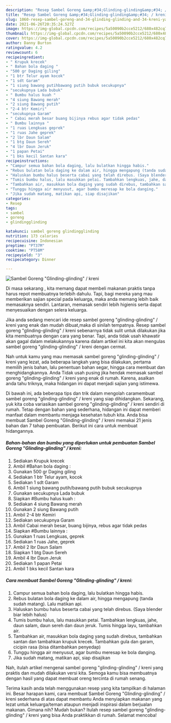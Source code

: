 ```yaml
---
description: "Resep Sambel Goreng &amp;#34;Glinding-glinding&amp;#34; / kreni yang lezat dan Mudah Dibuat"
title: "Resep Sambel Goreng &amp;#34;Glinding-glinding&amp;#34; / kreni yang lezat dan Mudah Dibuat"
slug: 1060-resep-sambel-goreng-and-34-glinding-glinding-and-34-kreni-yang-lezat-dan-mudah-dibuat
date: 2021-06-26T20:35:24.527Z
image: https://img-global.cpcdn.com/recipes/5a50090b2cce5212/680x482cq70/sambel-goreng-glinding-glinding-kreni-foto-resep-utama.jpg
thumbnail: https://img-global.cpcdn.com/recipes/5a50090b2cce5212/680x482cq70/sambel-goreng-glinding-glinding-kreni-foto-resep-utama.jpg
cover: https://img-global.cpcdn.com/recipes/5a50090b2cce5212/680x482cq70/sambel-goreng-glinding-glinding-kreni-foto-resep-utama.jpg
author: Danny Burton
ratingvalue: 4.2
reviewcount: 6
recipeingredient:
- " Krupuk krecek"
- " Bahan bola daging "
- "500 gr Daging giling"
- "1 btr Telur ayam kocok"
- "1 sdt Garam"
- "1 siung bawang putihbawang putih bubuk secukupnya"
- "secukupnya Lada bubuk"
- " Bumbu halus kuah "
- "4 siung Bawang merah"
- "2 siung Bawang putih"
- "2-4 btr Kemiri"
- "secukupnya Garam"
- " Cabai merah besar buang bijinya rebus agar tidak pedas"
- " Bumbu lainnya "
- "1 ruas Lengkuas geprek"
- "1 ruas Jahe geprek"
- "2 lbr Daun Salam"
- "1 btg Daun Sereh"
- "4 lbr Daun Jeruk"
- "1 papan Petai"
- "1 bks kecil Santan kara"
recipeinstructions:
- "Campur semua bahan bola daging, lalu bulatkan hingga habis."
- "Rebus bulatan bola daging ke dalam air, hingga mengapung (tanda sudah matang). Lalu matikan api."
- "Haluskan bumbu halus beserta cabai yang telah direbus. (Saya blender biar lebih halus)"
- "Tumis bumbu halus, lalu masukkan petai. Tambahkan lengkuas, jahe, daun salam, daun sereh dan daun jeruk. Tumis hingga layu, tambahkan air."
- "Tambahkan air, masukkan bola daging yang sudah direbus, tambahkan santan dan tambahkan krupuk krecek. Tambahkan gula dan garam, cicipin rasa (bisa ditambahkan penyedap)"
- "Tunggu hingga air menyusut, agar bumbu meresap ke bola danging."
- "Jika sudah matang, matikan api, siap disajikan"
categories:
- Resep
tags:
- sambel
- goreng
- glindingglinding

katakunci: sambel goreng glindingglinding 
nutrition: 173 calories
recipecuisine: Indonesian
preptime: "PT37M"
cooktime: "PT58M"
recipeyield: "3"
recipecategory: Dinner

---
```



![Sambel Goreng &#34;Glinding-glinding&#34; / kreni](https://img-global.cpcdn.com/recipes/5a50090b2cce5212/680x482cq70/sambel-goreng-glinding-glinding-kreni-foto-resep-utama.jpg)

Di masa  sekarang , kita memang dapat membeli makanan praktis tanpa harus repot membuatnya terlebih dahulu. Tapi, bagi mereka yang mau memberikan sajian special pada keluarga, maka anda memang lebih baik memasaknya sendiri. Lantaran, memasak sendiri lebih higienis serta dapat menyesuaikan dengan selera keluarga.

Jika anda sedang mencari ide resep sambel goreng &#34;glinding-glinding&#34; / kreni yang enak dan mudah dibuat,maka di sinilah tempatnya. Resep sambel goreng &#34;glinding-glinding&#34; / kreni  sebenarnya tidak sulit untuk dilakukan jika kita membuatnya dengan cara yang benar. Tapi, anda tidak usah khawatir akan gagal dalam melakukannya 
karena dalam artikel ini kita akan mengulas sambel goreng &#34;glinding-glinding&#34; / kreni dengan cermat.  



Nah untuk kamu yang mau memasak sambel goreng &#34;glinding-glinding&#34; / kreni yang lezat, ada beberapa langkah yang bisa dilakukan, pertama memilih jenis bahan, lalu penentuan bahan segar, hingga cara membuat dan menghidangkannya. Anda Tidak usah pusing jika hendak memasak sambel goreng &#34;glinding-glinding&#34; / kreni yang enak di rumah. Karena, asalkan anda  tahu triknya, maka hidangan ini dapat menjadi sajian yang istimewa.

Di bawah ini, ada beberapa tips dan trik dalam mengolah caramembuat sambel goreng &#34;glinding-glinding&#34; / kreni yang siap dihidangkan. Sekarang, yuk kita coba variasikan sambel goreng &#34;glinding-glinding&#34; / kreni sendiri di rumah. Tetap dengan bahan yang sederhana, hidangan ini dapat memberi manfaat dalam membantu menjaga kesehatan tubuh kita. Anda bisa membuat Sambel Goreng &#34;Glinding-glinding&#34; / kreni memakai 21 jenis bahan dan 7 tahap pembuatan. Berikut ini cara untuk membuat hidangannya.

<!--inarticleads1-->

##### Bahan-bahan dan bumbu yang diperlukan untuk pembuatan Sambel Goreng &#34;Glinding-glinding&#34; / kreni:

1. Sediakan  Krupuk krecek
1. Ambil  #Bahan bola daging :
1. Gunakan 500 gr Daging giling
1. Sediakan 1 btr Telur ayam, kocok
1. Sediakan 1 sdt Garam
1. Ambil 1 siung bawang putih/bawang putih bubuk secukupnya
1. Gunakan secukupnya Lada bubuk
1. Siapkan  #Bumbu halus kuah :
1. Sediakan 4 siung Bawang merah
1. Gunakan 2 siung Bawang putih
1. Ambil 2-4 btr Kemiri
1. Sediakan secukupnya Garam
1. Ambil  Cabai merah besar, buang bijinya, rebus agar tidak pedas
1. Siapkan  #Bumbu lainnya :
1. Gunakan 1 ruas Lengkuas, geprek
1. Sediakan 1 ruas Jahe, geprek
1. Ambil 2 lbr Daun Salam
1. Siapkan 1 btg Daun Sereh
1. Ambil 4 lbr Daun Jeruk
1. Sediakan 1 papan Petai
1. Ambil 1 bks kecil Santan kara




<!--inarticleads2-->

##### Cara membuat Sambel Goreng &#34;Glinding-glinding&#34; / kreni:

1. Campur semua bahan bola daging, lalu bulatkan hingga habis.
1. Rebus bulatan bola daging ke dalam air, hingga mengapung (tanda sudah matang). Lalu matikan api.
1. Haluskan bumbu halus beserta cabai yang telah direbus. (Saya blender biar lebih halus)
1. Tumis bumbu halus, lalu masukkan petai. Tambahkan lengkuas, jahe, daun salam, daun sereh dan daun jeruk. Tumis hingga layu, tambahkan air.
1. Tambahkan air, masukkan bola daging yang sudah direbus, tambahkan santan dan tambahkan krupuk krecek. Tambahkan gula dan garam, cicipin rasa (bisa ditambahkan penyedap)
1. Tunggu hingga air menyusut, agar bumbu meresap ke bola danging.
1. Jika sudah matang, matikan api, siap disajikan




Nah, itulah artikel mengenai  sambel goreng &#34;glinding-glinding&#34; / kreni  yang praktis dan mudah dilakukan versi kita. Semoga kamu bisa membuatnya dengan hasil yang dapat membuat oreng tercinta di rumah senang. 

Terima kasih anda telah menggunakan resep yang kita tampilkan di halaman ini. Besar harapan kami, cara membuat  Sambel Goreng &#34;Glinding-glinding&#34; / kreni sederhana di atas dapat membantu Anda menyiapkan makanan yang lezat untuk keluarga/teman ataupun menjadi inspirasi dalam berjualan makanan. Gimana nih? Mudah bukan? Itulah resep sambel goreng &#34;glinding-glinding&#34; / kreni yang bisa Anda praktikkan di rumah. Selamat mencoba!

